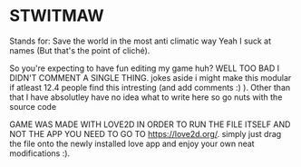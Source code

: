 # STWITMAW
Stands for: Save the world in the most anti climatic way
Yeah I suck at names (But that's the point of cliché).

So you're expecting to have fun editing my game huh? WELL TOO BAD I DIDN'T COMMENT A SINGLE THING.
jokes aside i might make this modular if atleast 12.4 people find this intresting (and add comments :) ).
Other than that I have absolutley have no idea what to write here so go nuts with the source code


GAME WAS MADE WITH LOVE2D IN ORDER TO RUN THE FILE ITSELF AND NOT THE APP YOU NEED TO GO TO https://love2d.org/.
simply just drag the file onto the newly installed love app and enjoy your own neat modifications :).
